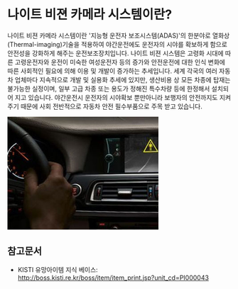 # 나이트 비젼 카메라 시스템이란?
나이트 비젼 카메라 시스템이란 '지능형 운전자 보조시스템(ADAS)'의 한분야로 열화상(Thermal-imaging)기술을 적용하여 야간운전에도 운전자의 시야를 확보하게 함으로 안전성을 강화하게 해주는 운전보조장치입니다.
나이트 비젼 시스템은 고령화 시대에 따른 고령운전자와 운전이 미숙한 여성운전자 등의 증가와 안전운전에 대한 인식 변화에 따른 사회적인 필요에 의해 이용 및 개발이 증가하는 추세입니다.
세계 각국의 여러 자동차 업체마다 지속적으로 개발 및 실용화 추세에 있지만, 생산비용 상 모든 차종에 탑재는 불가능한 실정이며, 일부 고급 차종 또는 용도가 정해진 특수차량 등에 한정해서 설치되어 지고 있습니다.
야간운전시 운전자의 시야확보 뿐만아니라 보행자의 안전까지도 지켜주기 때문에 사회 전반적으로 자동차 안전 필수부품으로 주목 받고 있습니다.

![ ](./images/나이트_비젼_카메라_시스템_Q1_1_1.PNG) 

## 참고문서
- KISTI 유망아이템 지식 베이스: http://boss.kisti.re.kr/boss/item/item_print.jsp?unit_cd=PI000043
